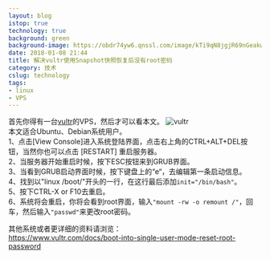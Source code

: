 ```yaml
---
layout: blog
istop: true
technology: true
background: green
background-image: https://obdr74yw6.qnssl.com/image/kTi9qN8jgjR69nGeakwTrnL4lz8LD2vozYlArrpe.png
date: 2018-01-08 21:44
title: 解决vultr使用Snapshot快照恢复后没有root密码
category: 技术
cslug: technology
tags:
- linux
- VPS
---
```


首先你得有一台[vultr](https://www.vultr.com/?ref=7217973)的VPS，然后才可以看本文。
![vultr](https://obdr74yw6.qnssl.com/image/kTi9qN8jgjR69nGeakwTrnL4lz8LD2vozYlArrpe.png)  
本文适合Ubuntu、Debian系统用户。  
1、点击[View Console]进入系统登陆界面，点击右上角的CTRL+ALT+DEL按钮，当然你也可以点击 [RESTART] 重启服务器。  
2、当服务器开始重启时候，按下ESC按钮来到GRUB界面。  
3、当看到GRUB启动界面时候，按下键盘上的“e“，去编辑第一条启动信息。  
4、找到以"linux /boot/"开头的一行，在这行最后添加` init="/bin/bash" `。  
5、按下CTRL-X or F10去重启。  
6、系统将会重启，你将会看到root界面，输入`"mount -rw -o remount /"`，回车，然后输入`"passwd"`来更改root密码。  

其他系统或者更详细的资料请浏览：  
https://www.vultr.com/docs/boot-into-single-user-mode-reset-root-password